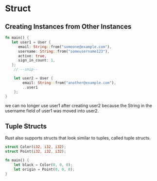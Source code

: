 # Struct

## Creating Instances from Other Instances

```rust
fn main() {
   let user1 = User {
      email: String::from("someone@example.com"),
      username: String::from("someusername123"),
      active: true,
      sign_in_count: 1,
   };
    // --snip--

    let user2 = User {
        email: String::from("another@example.com"),
        ..user1
    };
}
```

we can no longer use user1 after creating user2 because the String in the username field of user1 was moved into user2.

## Tuple Structs

Rust also supports structs that look similar to tuples, called tuple structs.

```rust
struct Color(i32, i32, i32);
struct Point(i32, i32, i32);

fn main() {
    let black = Color(0, 0, 0);
    let origin = Point(0, 0, 0);
}
```
